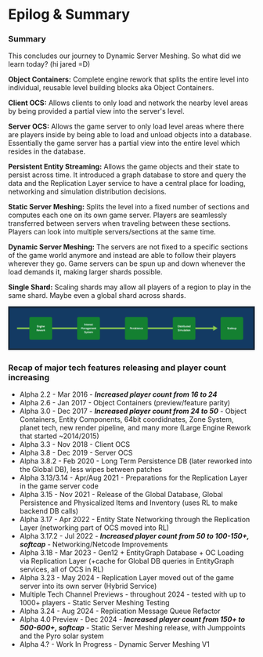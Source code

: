# Epilog & Summary
### Summary
This concludes our journey to Dynamic Server Meshing. So what did we learn today? (hi jared =D)

__Object Containers:__ Complete engine rework that splits the entire level into individual, reusable level building blocks aka Object Containers.

__Client OCS:__ Allows clients to only load and network the nearby level areas by being provided a partial view into the server's level.

__Server OCS:__ Allows the game server to only load level areas where there are players inside by being able to load and unload objects into a database. Essentially the game server has a partial view into the entire level which resides in the database.

__Persistent Entity Streaming:__ Allows the game objects and their state to persist across time. It introduced a graph database to store and query the data and the Replication Layer service to have a central place for loading, networking and simulation distribution decisions.

__Static Server Meshing:__ Splits the level into a fixed number of sections and computes each one on its own game server. Players are seamlessly transferred between servers when traveling between these sections. Players can look into multiple servers/sections at the same time.

__Dynamic Server Meshing:__ The servers are not fixed to a specific sections of the game world anymore and instead are able to follow their players wherever they go. Game servers can be spun up and down whenever the load demands it, making larger shards possible.

__Single Shard:__ Scaling shards may allow all players of a region to play in the same shard. Maybe even a global shard across shards.

![Image](/images/milestones/milestone-06.png)


### Recap of major tech features releasing and player count increasing

* Alpha 2.2 - Mar 2016 - ***Increased player count from 16 to 24***
* Alpha 2.6 - Jan 2017 - Object Containers (preview/feature parity)
* Alpha 3.0 - Dec 2017 - ***Increased player count from 24 to 50*** - Object Containers, Entity Components, 64bit coordidnates, Zone System, planet tech, new render pipeline, and many more (Large Engine Rework that started ~2014/2015)
* Alpha 3.3 - Nov 2018 - Client OCS
* Alpha 3.8 - Dec 2019 - Server OCS
* Alpha 3.8.2 - Feb 2020 - Long Term Persistence DB (later reworked into the Global DB), less wipes between patches
* Alpha 3.13/3.14 - Apr/Aug 2021 - Preparations for the Replication Layer in the game server code
* Alpha 3.15 - Nov 2021 - Release of the Global Database, Global Persistence and Physicalized Items and Inventory (uses RL to make backend DB calls)
* Alpha 3.17 - Apr 2022 - Entity State Networking through the Replication Layer (networking part of OCS moved into RL)
* Alpha 3.17.2 - Jul 2022 - ***Increased player count from 50 to 100-150+, softcap*** - Networking/Netcode Improvements
* Alpha 3.18 - Mar 2023 - Gen12 + EntityGraph Database + OC Loading via Replication Layer (+cache for Global DB queries in EntityGraph services, all of OCS in RL)
* Alpha 3.23 - May 2024 - Replication Layer moved out of the game server into its own server (Hybrid Service)
* Multiple Tech Channel Previews - throughout 2024 - tested with up to 1000+ players - Static Server Meshing Testing
* Alpha 3.24 - Aug 2024 - Replication Message Queue Refactor
* Alpha 4.0 Preview - Dec 2024 - ***Increased player count from 150+ to 500-600+, softcap*** - Static Server Meshing release, with Jumppoints and the Pyro solar system
* Alpha 4.? - Work In Progress - Dynamic Server Meshing V1
